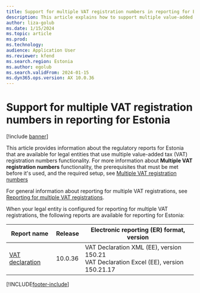 ```yaml
---
title: Support for multiple VAT registration numbers in reporting for Estonia
description: This article explains how to support multiple value-added tax (VAT) registration numbers in reporting for Estonia.
author: liza-golub
ms.date: 1/15/2024
ms.topic: article
ms.prod: 
ms.technology: 
audience: Application User
ms.reviewer: kfend
ms.search.region: Estonia
ms.author: egolub
ms.search.validFrom: 2024-01-15
ms.dyn365.ops.version: AX 10.0.36
---
```


# Support for multiple VAT registration numbers in reporting for Estonia

[!include [banner](../../includes/banner.md)]

This article provides information about the regulatory reports for Estonia that are available for legal entities that use multiple value-added tax (VAT) registration numbers functionality. 
For more information about **Multiple VAT registration numbers** functionality, the prerequisites that must be met before it's used, and the required setup, see [Multiple VAT registration numbers](../global/emea-multiple-vat-registration-numbers.md)

For general information about reporting for multiple VAT registrations, see [Reporting for multiple VAT registrations](../global/emea-reporting-for-multiple-vat-registrations.md).

When your legal entity is configured for reporting for multiple VAT registrations, the following reports are available for reporting for Estonia:

| Report name     | Release | Electronic reporting (ER) format, version                |
|-----------------|---------|-----------------------------------|
| [VAT declaration](emea-est-vat-declaration.md) | 10.0.36 | VAT Declaration XML (EE), version 150.21<br>VAT Declaration Excel (EE), version 150.21.17 |


[!INCLUDE[footer-include](../../../includes/footer-banner.md)]
